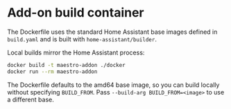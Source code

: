 # Add-on build container

The Dockerfile uses the standard Home Assistant base images defined in
`build.yaml` and is built with `home-assistant/builder`.

Local builds mirror the Home Assistant process:

```bash
docker build -t maestro-addon ./docker
docker run --rm maestro-addon
```
The Dockerfile defaults to the amd64 base image, so you can build locally
without specifying `BUILD_FROM`. Pass `--build-arg BUILD_FROM=<image>` to use a
different base.
